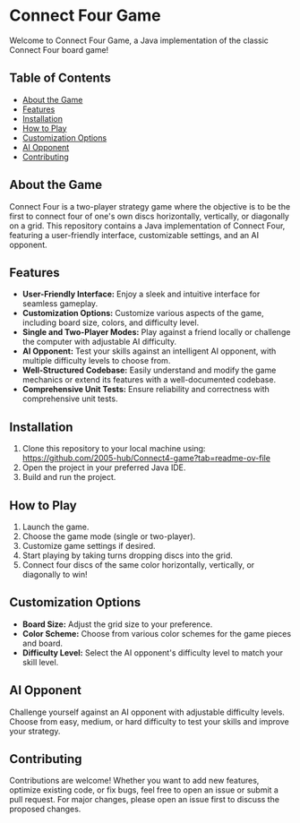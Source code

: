 # Connect Four Game

Welcome to Connect Four Game, a Java implementation of the classic Connect Four board game!


## Table of Contents
- [About the Game](#about-the-game)
- [Features](#features)
- [Installation](#installation)
- [How to Play](#how-to-play)
- [Customization Options](#customization-options)
- [AI Opponent](#ai-opponent)
- [Contributing](#contributing)

## About the Game

Connect Four is a two-player strategy game where the objective is to be the first to connect four of one's own discs horizontally, vertically, or diagonally on a grid. This repository contains a Java implementation of Connect Four, featuring a user-friendly interface, customizable settings, and an AI opponent.

## Features

- **User-Friendly Interface:** Enjoy a sleek and intuitive interface for seamless gameplay.
- **Customization Options:** Customize various aspects of the game, including board size, colors, and difficulty level.
- **Single and Two-Player Modes:** Play against a friend locally or challenge the computer with adjustable AI difficulty.
- **AI Opponent:** Test your skills against an intelligent AI opponent, with multiple difficulty levels to choose from.
- **Well-Structured Codebase:** Easily understand and modify the game mechanics or extend its features with a well-documented codebase.
- **Comprehensive Unit Tests:** Ensure reliability and correctness with comprehensive unit tests.

## Installation

1. Clone this repository to your local machine using: https://github.com/2005-hub/Connect4-game?tab=readme-ov-file
2. Open the project in your preferred Java IDE.
3. Build and run the project.

## How to Play

1. Launch the game.
2. Choose the game mode (single or two-player).
3. Customize game settings if desired.
4. Start playing by taking turns dropping discs into the grid.
5. Connect four discs of the same color horizontally, vertically, or diagonally to win!

## Customization Options

- **Board Size:** Adjust the grid size to your preference.
- **Color Scheme:** Choose from various color schemes for the game pieces and board.
- **Difficulty Level:** Select the AI opponent's difficulty level to match your skill level.

## AI Opponent

Challenge yourself against an AI opponent with adjustable difficulty levels. Choose from easy, medium, or hard difficulty to test your skills and improve your strategy.

## Contributing

Contributions are welcome! Whether you want to add new features, optimize existing code, or fix bugs, feel free to open an issue or submit a pull request. For major changes,
please open an issue first to discuss the proposed changes.

